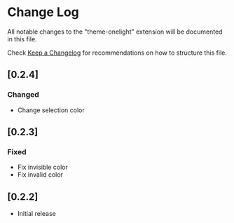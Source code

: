 # Change Log
All notable changes to the "theme-onelight" extension will be documented in this file.

Check [Keep a Changelog](http://keepachangelog.com/) for recommendations on how to structure this file.

## [0.2.4]
### Changed
- Change selection color

## [0.2.3]
### Fixed
- Fix invisible color
- Fix invalid color

## [0.2.2]
- Initial release